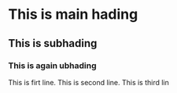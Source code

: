 # This is main hading
## This is subhading
### This is again ubhading
This is firt line.
This is second line.
This is third lin

